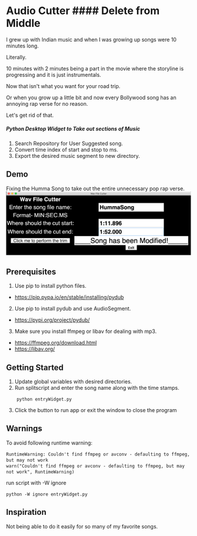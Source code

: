 # Audio Cutter #### Delete from Middle

<p>
I grew up with Indian music and when I was growing up songs were 10 minutes long.

Literally.

10 minutes with 2 minutes being a part in the movie where the storyline is progressing and it is just instrumentals.

Now that isn't what you want for your road trip.

Or when you grow up a little bit and now every Bollywood song has an annoying rap verse for no reason.

Let's get rid of that.
</p>

##### Python Desktop Widget to Take out sections of Music

1. Search Repository for User Suggested song.
2. Convert time index of start and stop to ms.
3. Export the desired music segment to new directory.


## Demo

Fixing the Humma Song to take out the entire unnecessary pop rap verse.
![DEMO](https://github.com/athom031/SubMusic/blob/master/Demo.png)

## Prerequisites

1. Use pip to install python files.
* https://pip.pypa.io/en/stable/installing/pydub 
2. Use pip to install pydub and use AudioSegment.
* https://pypi.org/project/pydub/
3. Make sure you install ffmpeg or libav for dealing with mp3.
* https://ffmpeg.org/download.html
* https://libav.org/

## Getting Started

1. Update global variables with desired directories.
2. Run splitscript and enter the song name along with the time stamps.
```
    python entryWidget.py
```
3. Click the button to run app or exit the window to close the program

## Warnings 
To avoid following runtime warning:
```
RuntimeWarning: Couldn't find ffmpeg or avconv - defaulting to ffmpeg, but may not work
warn("Couldn't find ffmpeg or avconv - defaulting to ffmpeg, but may not work", RuntimeWarning)
```
run script with -W ignore
```
python -W ignore entryWidget.py
```

## Inspiration

Not being able to do it easily for so many of my favorite songs.

